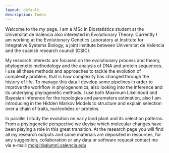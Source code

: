 ```yaml
---
layout: default
description: Index
---
```


Welcome to the my page. I am a MSc in Biostatistics student at the Universitat
de València also interested in Evolutionary Theory. Currently I am working at
the Evolutionary Genetics Laboratory at Institute for Integrative Systems
Biology, a joint institute between Universitat de València and the spanish
research council (CSIC).

My research interests are focused on the evolutionary process and theory,
phylogenetic methodology and the analysis of DNA and protein sequences. I use
all these methods and approaches to tackle the evolution of complexity problem,
that is how complexity has changed through the history of life. To manage this
data I develop some pipelines in order to improve the workflow in phylogenomics,
also looking into the inference and its underlying phylogenetic methods. I use
both Maximum Likelihood and Bayesian Inference for the topologies and parameters
estimation, also I am introducing in the Hidden Markov Models to structure and
explain selection over a chain of traits, nucleotides or proteins.

In parallel I study the evolution on early land plant and its selection
patterns. From a phylogenetic perspective we devise which molecular changes
have been playing a role in this great transition. At the research page you will
find all my research outputs and some materials are deposited in resources, for
any suggestion, collaboration or any data or software request contact me via
e-mail: [moigil@alumni.valencia.edu](moigil@alumni.valencia.edu)
